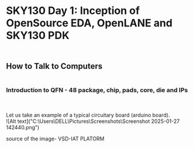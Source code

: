 # SKY130 Day 1: Inception of OpenSource EDA, OpenLANE and SKY130 PDK
## <br> How to Talk to Computers
### <br> Introduction to QFN - 48 package, chip, pads, core, die and IPs
<br>
<br> Let us take an example of a typical circuitary board (arduino board). 
<br> ![Alt text]("C:\Users\DELL\Pictures\Screenshots\Screenshot 2025-01-27 142440.png")

source of the image- VSD-IAT PLATORM
<br>
